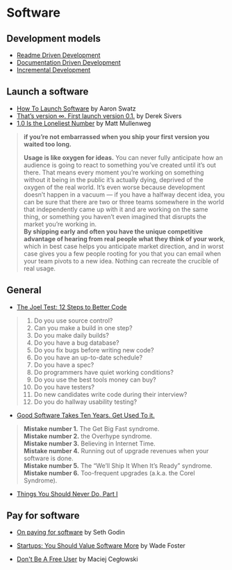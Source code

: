 # Software

## Development models

* [Readme Driven Development](http://tom.preston-werner.com/2010/08/23/readme-driven-development.html)
* [Documentation Driven Development](https://blog.izs.me/2017/06/documentation-driven-development)
* [Incremental Development](https://ronjeffries.com/articles/019-01ff/incremental/)

## Launch a software

* [How To Launch Software](http://www.aaronsw.com/weblog/howtolaunch) by Aaron Swatz
* [That’s version ∞. First launch version 0.1.](https://sivers.org/infinity) by Derek Sivers
* [1.0 Is the Loneliest Number](https://ma.tt/2010/11/one-point-oh/) by Matt Mullenweg

> **if you’re not embarrassed when you ship your first version you waited too long.**
> 
> **Usage is like oxygen for ideas.** You can never fully anticipate how an audience is going to react to something you’ve created until it’s out there. That means every moment you’re working on something without it being in the public it’s actually dying, deprived of the oxygen of the real world. It’s even worse because development doesn’t happen in a vacuum — if you have a halfway decent idea, you can be sure that there are two or three teams somewhere in the world that independently came up with it and are working on the same thing, or something you haven’t even imagined that disrupts the market you’re working in.   
> **By shipping early and often you have the unique competitive advantage of hearing from real people what they think of your work**, which in best case helps you anticipate market direction, and in worst case gives you a few people rooting for you that you can email when your team pivots to a new idea. Nothing can recreate the crucible of real usage.


## General

* [The Joel Test: 12 Steps to Better Code](https://www.joelonsoftware.com/2000/08/09/the-joel-test-12-steps-to-better-code/)

> 1. Do you use source control?
> 2. Can you make a build in one step?
> 3. Do you make daily builds?
> 4. Do you have a bug database?
> 5. Do you fix bugs before writing new code?
> 6. Do you have an up-to-date schedule?
> 7. Do you have a spec?
> 8. Do programmers have quiet working conditions?
> 9. Do you use the best tools money can buy?
> 10. Do you have testers?
> 11. Do new candidates write code during their interview?
> 12. Do you do hallway usability testing?

* [Good Software Takes Ten Years. Get Used To it.](https://www.joelonsoftware.com/2001/07/21/good-software-takes-ten-years-get-used-to-it/)

> **Mistake number 1.** The Get Big Fast syndrome.   
> **Mistake number 2.** the Overhype syndrome.   
> **Mistake number 3.** Believing in Internet Time.   
> **Mistake number 4.** Running out of upgrade revenues when your software is done.   
> **Mistake number 5.** The “We’ll Ship It When It’s Ready” syndrome.   
> **Mistake number 6.** Too-frequent upgrades (a.k.a. the Corel Syndrome).   

* [Things You Should Never Do, Part I](https://www.joelonsoftware.com/2000/04/06/things-you-should-never-do-part-i/)

## Pay for software

* [On paying for software](https://seths.blog/2018/06/on-paying-for-software/) by Seth Godin

* [Startups: You Should Value Software More](https://wadefoster.net/post/49775946303/startups-you-should-value-software-more) by Wade Foster

* [Don't Be A Free User](https://blog.pinboard.in/2011/12/don_t_be_a_free_user/) by Maciej Cegłowski
